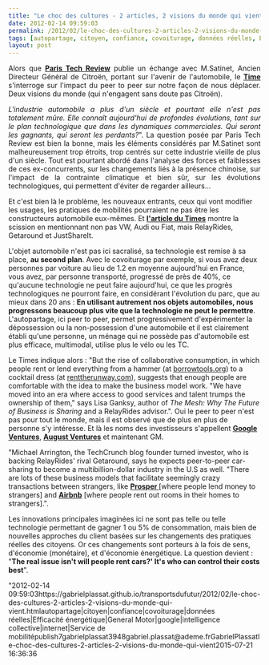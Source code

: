 ```yaml
---
title: "Le choc des cultures - 2 articles, 2 visions du monde qui vient"
date: 2012-02-14 09:59:03
permalink: /2012/02/le-choc-des-cultures-2-articles-2-visions-du-monde-qui-vient.html
tags: [autopartage, citoyen, confiance, covoiturage, données réelles, Efficacité énergétique, General Motor, google, intelligence collective, internet, Service de mobilité]
layout: post
---
```


<p style="text-align: justify">Alors que <a href="http://www.paristechreview.com/2012/02/13/avenir-industrie-automobile/" target="_blank"><strong>Paris Tech Review</strong></a> publie un échange avec M.Satinet, Ancien Directeur Général de Citroën, portant sur l'avenir de l'automobile, le <a href="http://www.time.com/time/specials/packages/article/0,28804,2094921_2094923_2106141,00.html?xid=tweetbut" target="_blank"><strong>Time </strong></a>s'interroge sur l'impact du peer to peer sur notre façon de nous déplacer. Deux visions du monde (qui n'engagent sans doute pas Citroën).</p> <p style="text-align: justify"><em>L'industrie automobile a plus d'un siècle et pourtant elle n'est pas  totalement mûre. Elle connaît aujourd'hui de profondes évolutions, tant  sur le plan technologique que dans les dynamiques commerciales. Qui  seront les gagnants, qui seront les perdants?</em>". La question posée par Paris Tech Review est bien la bonne, mais les éléments considérés par M.Satinet sont malheureusement trop étroits, trop centrés sur cette industrie vieille de plus d'un siècle. Tout est pourtant abordé dans l'analyse des forces et faiblesses de ces ex-concurrents, sur les changements liés à la présence chinoise, sur l'impact de la contrainte climatique et bien sûr, sur les évolutions technologiques, qui permettent d'éviter de regarder ailleurs...</p> <p style=""text-align: justify"">Et c'est bien là le problème, les nouveaux entrants, ceux qui vont modifier les usages, les pratiques de mobilités pourraient ne pas être les constructeurs automobile eux-mêmes. Et <a href=""http://www.time.com/time/specials/packages/article/0,28804,2094921_2094923_2106141,00.html?xid=tweetbut"" target=""_blank""><strong>l'article du Times</strong></a> montre la scission en mentionnant non pas VW, Audi ou Fiat, mais RelayRides, Getaround et JustShareIt. </p>  <!--more-->   <p style=""text-align: justify"">L'objet automobile n'est pas ici sacralisé, sa technologie est remise à sa place, <strong>au second plan</strong>. Avec le covoiturage par exemple, si vous avez deux personnes par voiture au lieu de 1.2 en moyenne aujourd'hui en France, vous avez, par personne transporté, progressé de près de 40%, ce qu'aucune technologie ne peut faire aujourd'hui, ce que les progrès technologiques ne pourront faire, en considérant l'évolution du parc, que au mieux dans 20 ans : <strong>En utilisant autrement nos objets automobiles, nous progressons beaucoup plus vite que la technologie ne peut le permettre</strong>. L'autopartage, ici peer to peer, permet progressivement d'expérimenter la dépossession ou la non-possession d'une automobile et il est clairement établi qu'une personne, un ménage qui ne possède pas d'automobile est plus efficace, multimodal, utilise plus le vélo ou les TC.</p> <p style=""text-align: justify"">Le Times indique alors : "But the rise of collaborative consumption, in which  people rent or lend everything from a hammer (at <a href=""http://borrowtools.org/"" target=""_blank"">borrowtools.org</a>) to a cocktail dress (at <a href=""http://www.renttherunway.com/"" target=""_blank"">renttherunway.com</a>),  suggests that enough people are comfortable with the idea to make the  business model work. "We have moved into an era where access to good  services and talent trumps the ownership of them," says Lisa Ganksy,  author of <em>The Mesh: Why The Future of Business is Sharing</em> and a RelayRides advisor.". Oui le peer to peer n'est pas pour tout le monde, mais il est observé que de plus en plus de personne s'y intéresse. Et là les noms des investisseurs s'appellent <a href=""http://www.googleventures.com/"" target=""_blank""><strong>Google Ventures</strong></a>, <a href=""http://www.augustcap.com/"" target=""_blank""><strong>August Ventures</strong></a> et maintenant GM.</p> <p style=""text-align: justify"">"Michael Arrington, the TechCrunch blog founder turned investor, who  is backing RelayRides' rival Getaround, says he expects peer-to-peer  car-sharing to become a multibillion-dollar industry in the U.S as well.  "There are lots of these business models that facilitate seemingly  crazy transactions between strangers, like <a href=""http://www.prosper.com/"" target=""_blank""><strong>Prosper </strong></a>[where people lend  money to strangers] and <a href=""http://www.airbnb.fr/"" target=""_blank""><strong>Airbnb</strong></a> [where people rent out rooms in their  homes to strangers].".</p> <p style=""text-align: justify"">Les innovations principales imaginées ici ne sont pas telle ou telle technologie permettant de gagner 1 ou 5% de consommation, mais bien de nouvelles approches du client basées sur les changements des pratiques réelles des citoyens. Or ces changements sont porteurs à la fois de sens, d'économie (monétaire), et d'économie énergétique. La question devient : "<strong>The real issue isn't will people rent cars?' It's  who can control their costs best</strong>".</p>"2012-02-14 09:59:03https://gabrielplassat.github.io/transportsdufutur/2012/02/le-choc-des-cultures-2-articles-2-visions-du-monde-qui-vient.htmlautopartage|citoyen|confiance|covoiturage|données réelles|Efficacité énergétique|General Motor|google|intelligence collective|internet|Service de mobilitépublish7gabrielplassat3948gabriel.plassat@ademe.frGabrielPlassatle-choc-des-cultures-2-articles-2-visions-du-monde-qui-vient2015-07-21 16:36:36
